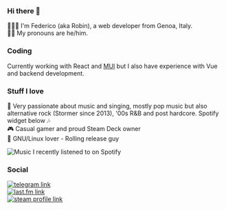 ### Hi there 🦄

👨🏻‍💻 I'm Federico (aka Robin), a web developer from Genoa, Italy.  
🏳️‍🌈 My pronouns are he/him.

### Coding

Currently working with React and [MUI](https://mui.com/) but I also have experience with Vue and backend development.

### Stuff I love

🎤 Very passionate about music and singing, mostly pop music but also alternative rock (Stormer since 2013), '00s R&B and post hardcore. Spotify widget below 🎶  
🎮 Casual gamer and proud Steam Deck owner  
🐧 GNU/Linux lover - Rolling release guy 

![Music I recently listened to on Spotify](https://spotify-recently-played-readme.vercel.app/api?user=federicoturbino&count=7)

### Social

[![telegram link](https://img.shields.io/badge/t.me-beanowe-26A5E4?style=flat&logo=telegram&logoColor=fff)](https://t.me/beanowe)  
[![last.fm link](https://img.shields.io/badge/last.fm-holotaco-D51007?style=flat&logo=last.fm)](https://www.last.fm/user/holotaco)  
[![steam profile link](https://img.shields.io/badge/steam-lerobe-000000?style=flat&logo=steam)](https://steamcommunity.com/profiles/76561198063968690/)

